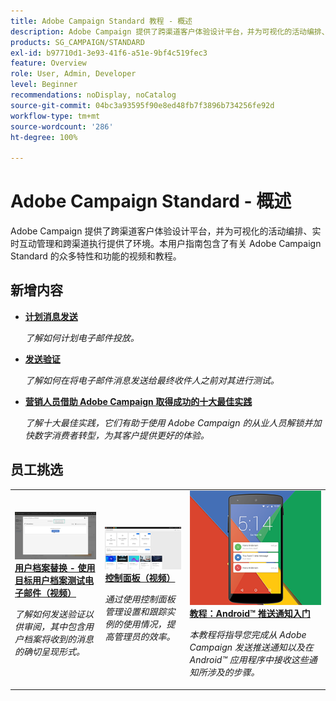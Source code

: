 ```yaml
---
title: Adobe Campaign Standard 教程 - 概述
description: Adobe Campaign 提供了跨渠道客户体验设计平台，并为可视化的活动编排、实时互动管理和跨渠道执行提供了环境。本用户指南包含了有关 Adobe Campaign Standard 的众多特性和功能的视频和教程。
products: SG_CAMPAIGN/STANDARD
exl-id: b97710d1-3e93-41f6-a51e-9bf4c519fec3
feature: Overview
role: User, Admin, Developer
level: Beginner
recommendations: noDisplay, noCatalog
source-git-commit: 04bc3a93595f90e8ed48fb7f3896b734256fe92d
workflow-type: tm+mt
source-wordcount: '286'
ht-degree: 100%

---
```


# Adobe Campaign Standard - 概述

Adobe Campaign 提供了跨渠道客户体验设计平台，并为可视化的活动编排、实时互动管理和跨渠道执行提供了环境。本用户指南包含了有关 Adobe Campaign Standard 的众多特性和功能的视频和教程。

<div id="whats-new-section">

## 新增内容

* **[计划消息发送](/help/communication-channels/email/schedule-messages.md)**

  *了解如何计划电子邮件投放。*

* **[发送验证](/help/communication-channels/email/send-a-proof.md)**

  *了解如何在将电子邮件消息发送给最终收件人之前对其进行测试。*

* **[营销人员借助 Adobe Campaign 取得成功的十大最佳实践](/help/strategy/10-best-practices-for-marketers.md)**

  *了解十大最佳实践，它们有助于使用 Adobe Campaign 的从业人员解锁并加快数字消费者转型，为其客户提供更好的体验。*

</div>

<div id="recs-overview-body-1"></div>
<div id="recs-overview-body-2"></div>
<div id="recs-overview-body-3"></div>
<div id="recs-overview-body-4"></div>
<div id="recs-overview-body-5"></div>
<div id="recs-overview-body-6"></div>

<div id="staff-picks-section">

## 员工挑选

<table>
<tr>
  <td>
    <a href="./communication-channels/email/profile-substitution.md"> 
      <img alt="用户档案替换 - 使用目标用户档案测试电子邮件（视频）" src="./assets/substitution_tab.png"/>
    </a>
    <div>
      <a href="./communication-channels/email/profile-substitution.md">
    <strong>用户档案替换 - 使用目标用户档案测试电子邮件（视频）</strong>
    </a>
    </div>
    <p>
    <em>了解如何发送验证以供审阅，其中包含用户档案将收到的消息的确切呈现形式。</em>
    <p>
  </td>
   <td>
    <a href="https://experienceleague.adobe.com/docs/control-panel-learn/tutorials/control-panel-overview.html?lang=zh-Hans">
      <img alt="控制面板（视频）" src="./assets/control-panel.png" />
    </a>
    <div>
    <a href="https://experienceleague.adobe.com/docs/control-panel-learn/tutorials/control-panel-overview.html?lang=zh-Hans">
    <strong>控制面板（视频）</strong>
    </a>
    </div>
    <p>
    <em> 通过使用控制面板管理设置和跟踪实例的使用情况，提高管理员的效率。</em>
    <p>
  </td>
  <td>
    <a href="https://experienceleague.adobe.com/docs/campaign-standard-learn/getting-started-with-push-notifications-android/introduction.html?lang=zh-Hans">
      <img alt="教程：Android 推送通知入门" src="./assets/push-for-android.png" />
    </a>
    <div>
      <a href="https://experienceleague.adobe.com/docs/campaign-standard-learn/getting-started-with-push-notifications-android/introduction.html?lang=zh-Hans">
    <strong>教程：Android™ 推送通知入门</strong>
    </a>
    </div>
    <p>
    <em>本教程将指导您完成从 Adobe Campaign 发送推送通知以及在 Android™ 应用程序中接收这些通知所涉及的步骤。 </em>
    <p>
  </td>
</tr>
</table>

</div>
